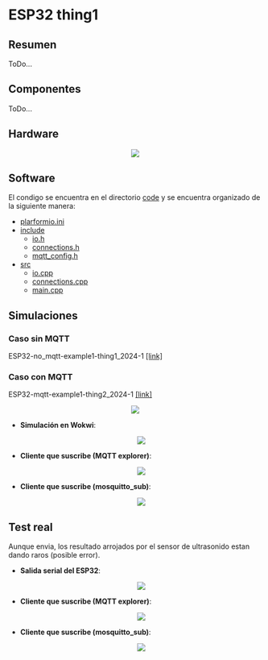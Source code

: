 # ESP32 thing1

## Resumen

ToDo...

## Componentes

ToDo...

## Hardware

<p align = "center">
<img src = "ESP32-thing1_bb.png">
</p>

## Software

El condigo se encuentra en el directorio [code](code/) y se encuentra organizado de la siguiente manera:
* [plarformio.ini](code/platformio.inipla)
* [include](code/include/)
  * [io.h](code/include/io.h)
  * [connections.h](code/include/connections.h)
  * [mqtt_config.h](code/include/mqtt_config.h)
* [src](code/src/)
  * [io.cpp](code/src/io.cpp)
  * [connections.cpp](code/src/connections.cpp)
  * [main.cpp](code/src/main.cpp)

## Simulaciones

### Caso sin MQTT

ESP32-no_mqtt-example1-thing1_2024-1 [[link]](https://wokwi.com/projects/395291436304944129)





### Caso con MQTT

ESP32-mqtt-example1-thing2_2024-1 [[link]](https://wokwi.com/projects/395294148400982017)


<p align = "center">
<img src = "ESP_thing1.png">
</p>

* **Simulación en Wokwi**:
  
  <p align = "center">
  <img src = "simulacion_thing1.png">
  </p>

* **Cliente que suscribe (MQTT explorer)**:

  <p align = "center">
  <img src = "mqtt_explorer-thing1_wokwi.png">
  </p>

* **Cliente que suscribe (mosquitto_sub)**:
  
  <p align = "center">
  <img src = "mosquito_sub-ESP32-thing1_wokwi.png">
  </p>

## Test real

Aunque envia, los resultado arrojados por el sensor de ultrasonido estan dando raros (posible error).

* **Salida serial del ESP32**:

  <p align = "center">
  <img src = "ESP32-thing1-serial_terminal.png">
  </p>

* **Cliente que suscribe (MQTT explorer)**:

  <p align = "center">
  <img src = "mqtt_explorer-thing1.png">
  </p>

* **Cliente que suscribe (mosquitto_sub)**:
  
  <p align = "center">
  <img src = "mosquito_sub-ESP32-thing1.png">
  </p>